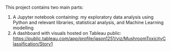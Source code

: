 This project contains two main parts: 
1. A Jupyter notebook containing: my exploratory data analysis using Python and relevant libraries, statistical analysis, and Machine Learning modelling
2. A dashboard with visuals hosted on Tableau public: https://public.tableau.com/app/profile/jason1251/viz/MushroomToxicityClassification/Story1
